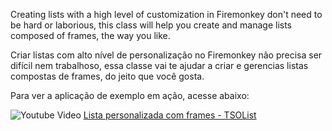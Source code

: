 Creating lists with a high level of customization in Firemonkey don't need to be hard or laborious, this class will help you create and manage lists composed of frames, the way you like.

Criar listas com alto nível de personalização no Firemonkey não precisa ser difícil nem trabalhoso, essa classe vai te ajudar a criar e gerencias listas compostas de frames, do jeito que você gosta.

Para ver a aplicação de exemplo em ação, acesse abaixo:

![Youtube Video](https://user-images.githubusercontent.com/73204648/110971464-b05a1400-8339-11eb-9102-79984ff3e99f.png) 
[Lista personalizada com frames - TSOList](https://www.youtube.com/watch?v=xd_Pj6C_qFs "Lista personalizada com frames - TSOList")
